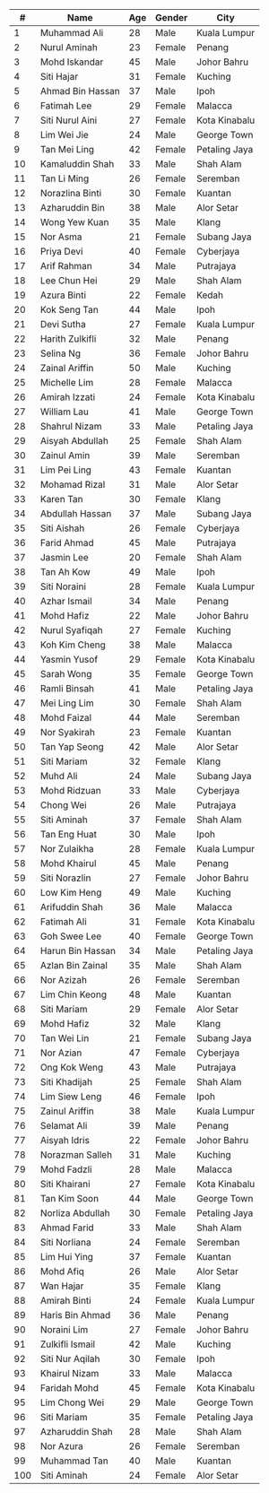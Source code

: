 | # | Name              | Age | Gender | City           |
|---|-------------------|-----|--------|----------------|
| 1 | Muhammad Ali      | 28  | Male   | Kuala Lumpur   |
| 2 | Nurul Aminah      | 23  | Female | Penang         |
| 3 | Mohd Iskandar     | 45  | Male   | Johor Bahru    |
| 4 | Siti Hajar        | 31  | Female | Kuching        |
| 5 | Ahmad Bin Hassan  | 37  | Male   | Ipoh           |
| 6 | Fatimah Lee       | 29  | Female | Malacca        |
| 7 | Siti Nurul Aini   | 27  | Female | Kota Kinabalu  |
| 8 | Lim Wei Jie       | 24  | Male   | George Town    |
| 9 | Tan Mei Ling      | 42  | Female | Petaling Jaya  |
|10 | Kamaluddin Shah   | 33  | Male   | Shah Alam      |
|11 | Tan Li Ming       | 26  | Female | Seremban       |
|12 | Norazlina Binti   | 30  | Female | Kuantan        |
|13 | Azharuddin Bin    | 38  | Male   | Alor Setar     |
|14 | Wong Yew Kuan     | 35  | Male   | Klang          |
|15 | Nor Asma          | 21  | Female | Subang Jaya    |
|16 | Priya Devi        | 40  | Female | Cyberjaya      |
|17 | Arif Rahman       | 34  | Male   | Putrajaya      |
|18 | Lee Chun Hei      | 29  | Male   | Shah Alam      |
|19 | Azura Binti       | 22  | Female | Kedah          |
|20 | Kok Seng Tan      | 44  | Male   | Ipoh           |
|21 | Devi Sutha        | 27  | Female | Kuala Lumpur   |
|22 | Harith Zulkifli   | 32  | Male   | Penang         |
|23 | Selina Ng         | 36  | Female | Johor Bahru    |
|24 | Zainal Ariffin    | 50  | Male   | Kuching        |
|25 | Michelle Lim      | 28  | Female | Malacca        |
|26 | Amirah Izzati     | 24  | Female | Kota Kinabalu  |
|27 | William Lau       | 41  | Male   | George Town    |
|28 | Shahrul Nizam     | 33  | Male   | Petaling Jaya  |
|29 | Aisyah Abdullah   | 25  | Female | Shah Alam      |
|30 | Zainul Amin       | 39  | Male   | Seremban       |
|31 | Lim Pei Ling      | 43  | Female | Kuantan        |
|32 | Mohamad Rizal     | 31  | Male   | Alor Setar     |
|33 | Karen Tan         | 30  | Female | Klang          |
|34 | Abdullah Hassan   | 37  | Male   | Subang Jaya    |
|35 | Siti Aishah       | 26  | Female | Cyberjaya      |
|36 | Farid Ahmad       | 45  | Male   | Putrajaya      |
|37 | Jasmin Lee        | 20  | Female | Shah Alam      |
|38 | Tan Ah Kow        | 49  | Male   | Ipoh           |
|39 | Siti Noraini      | 28  | Female | Kuala Lumpur   |
|40 | Azhar Ismail      | 34  | Male   | Penang         |
|41 | Mohd Hafiz        | 22  | Male   | Johor Bahru    |
|42 | Nurul Syafiqah    | 27  | Female | Kuching        |
|43 | Koh Kim Cheng     | 38  | Male   | Malacca        |
|44 | Yasmin Yusof      | 29  | Female | Kota Kinabalu  |
|45 | Sarah Wong        | 35  | Female | George Town    |
|46 | Ramli Binsah      | 41  | Male   | Petaling Jaya  |
|47 | Mei Ling Lim      | 30  | Female | Shah Alam      |
|48 | Mohd Faizal       | 44  | Male   | Seremban       |
|49 | Nor Syakirah      | 23  | Female | Kuantan        |
|50 | Tan Yap Seong     | 42  | Male   | Alor Setar     |
|51 | Siti Mariam       | 32  | Female | Klang          |
|52 | Muhd Ali          | 24  | Male   | Subang Jaya    |
|53 | Mohd Ridzuan      | 33  | Male   | Cyberjaya      |
|54 | Chong Wei         | 26  | Male   | Putrajaya      |
|55 | Siti Aminah       | 37  | Female | Shah Alam      |
|56 | Tan Eng Huat      | 30  | Male   | Ipoh           |
|57 | Nor Zulaikha      | 28  | Female | Kuala Lumpur   |
|58 | Mohd Khairul      | 45  | Male   | Penang         |
|59 | Siti Norazlin     | 27  | Female | Johor Bahru    |
|60 | Low Kim Heng      | 49  | Male   | Kuching        |
|61 | Arifuddin Shah    | 36  | Male   | Malacca        |
|62 | Fatimah Ali       | 31  | Female | Kota Kinabalu  |
|63 | Goh Swee Lee      | 40  | Female | George Town    |
|64 | Harun Bin Hassan  | 34  | Male   | Petaling Jaya  |
|65 | Azlan Bin Zainal  | 35  | Male   | Shah Alam      |
|66 | Nor Azizah        | 26  | Female | Seremban       |
|67 | Lim Chin Keong    | 48  | Male   | Kuantan        |
|68 | Siti Mariam       | 29  | Female | Alor Setar     |
|69 | Mohd Hafiz        | 32  | Male   | Klang          |
|70 | Tan Wei Lin       | 21  | Female | Subang Jaya    |
|71 | Nor Azian         | 47  | Female | Cyberjaya      |
|72 | Ong Kok Weng      | 43  | Male   | Putrajaya      |
|73 | Siti Khadijah     | 25  | Female | Shah Alam      |
|74 | Lim Siew Leng     | 46  | Female | Ipoh           |
|75 | Zainul Ariffin    | 38  | Male   | Kuala Lumpur   |
|76 | Selamat Ali       | 39  | Male   | Penang         |
|77 | Aisyah Idris      | 22  | Female | Johor Bahru    |
|78 | Norazman Salleh  | 31  | Male   | Kuching        |
|79 | Mohd Fadzli       | 28  | Male   | Malacca        |
|80 | Siti Khairani     | 27  | Female | Kota Kinabalu  |
|81 | Tan Kim Soon      | 44  | Male   | George Town    |
|82 | Norliza Abdullah  | 30  | Female | Petaling Jaya  |
|83 | Ahmad Farid       | 33  | Male   | Shah Alam      |
|84 | Siti Norliana     | 24  | Female | Seremban       |
|85 | Lim Hui Ying      | 37  | Female | Kuantan        |
|86 | Mohd Afiq         | 26  | Male   | Alor Setar     |
|87 | Wan Hajar         | 35  | Female | Klang          |
| 88 | Amirah Binti      | 24  | Female | Kuala Lumpur   |
| 89 | Haris Bin Ahmad   | 36  | Male   | Penang         |
| 90 | Noraini Lim       | 27  | Female | Johor Bahru    |
| 91 | Zulkifli Ismail   | 42  | Male   | Kuching        |
| 92 | Siti Nur Aqilah   | 30  | Female | Ipoh           |
| 93 | Khairul Nizam      | 33  | Male   | Malacca        |
| 94 | Faridah Mohd      | 45  | Female | Kota Kinabalu  |
| 95 | Lim Chong Wei     | 29  | Male   | George Town    |
| 96 | Siti Mariam       | 35  | Female | Petaling Jaya  |
| 97 | Azharuddin Shah   | 28  | Male   | Shah Alam      |
| 98 | Nor Azura         | 26  | Female | Seremban       |
| 99 | Muhammad Tan      | 40  | Male   | Kuantan        |
|100 | Siti Aminah       | 24  | Female | Alor Setar     |
